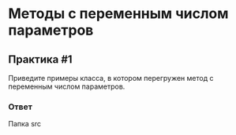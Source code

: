 # Методы с переменным числом параметров

## Практика #1

Приведите примеры класса, в котором перегружен метод с переменным числом параметров.

### Ответ

Папка src

